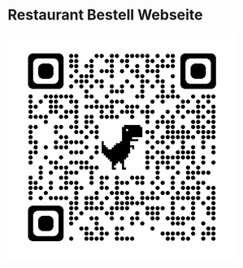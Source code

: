 # Restaurant Bestell Webseite

![Alt text](./app/static/img/qrcode_rest-best.herokuapp.com.png?raw=true "Title")
